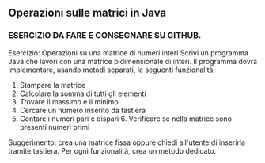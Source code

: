 ## Operazioni sulle matrici in Java

### ESERCIZIO DA FARE E CONSEGNARE SU GITHUB.

Esercizio: Operazioni su una matrice di numeri interi Scrivi un programma Java che lavori con una matrice bidimensionale di interi. Il programma dovrà implementare, usando metodi separati, le seguenti funzionalità: 

1. Stampare la matrice 
2. Calcolare la somma di tutti gli elementi 
3. Trovare il massimo e il minimo 
4. Cercare un numero inserito da tastiera 
5. Contare i numeri pari e dispari 6. Verificare se nella matrice sono presenti numeri primi 

Suggerimento: crea una matrice fissa oppure chiedi all'utente di inserirla tramite tastiera. Per ogni funzionalità, crea un metodo dedicato.
